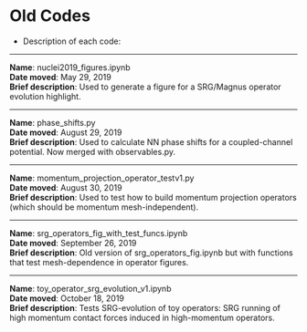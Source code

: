 # Old Codes

* Description of each code:

____________________________________________________________________________________________________________________________
__Name__: nuclei2019_figures.ipynb<br/>
__Date moved__: May 29, 2019<br/>
__Brief description__: Used to generate a figure for a SRG/Magnus operator evolution highlight.

____________________________________________________________________________________________________________________________
__Name__: phase_shifts.py<br/>
__Date moved__: August 29, 2019<br/>
__Brief description__: Used to calculate NN phase shifts for a coupled-channel potential. Now merged with observables.py.

____________________________________________________________________________________________________________________________
__Name__: momentum_projection_operator_testv1.py<br/>
__Date moved__: August 30, 2019<br/>
__Brief description__: Used to test how to build momentum projection operators (which should be momentum mesh-independent).

____________________________________________________________________________________________________________________________
__Name__: srg_operators_fig_with_test_funcs.ipynb<br/>
__Date moved__: September 26, 2019<br/>
__Brief description__: Old version of srg_operators_fig.ipynb but with functions that test mesh-dependence in operator figures.

____________________________________________________________________________________________________________________________
__Name__: toy_operator_srg_evolution_v1.ipynb<br/>
__Date moved__: October 18, 2019<br/>
__Brief description__: Tests SRG-evolution of toy operators: SRG running of high momentum contact forces induced in high-momentum operators.
